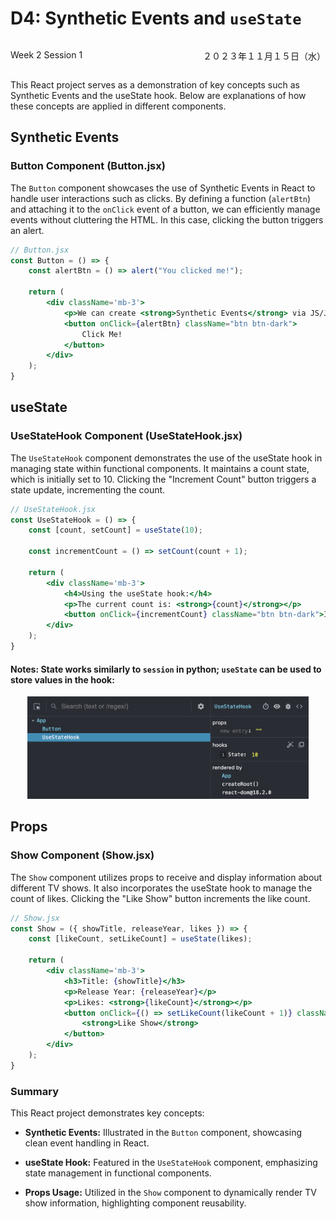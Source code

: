 # D4: Synthetic Events and **`useState`**

<div style="display: flex; justify-content: space-between;">
    <p>Week 2 Session 1</p>
    <p>２０２３年１１月１５日（水）</p>
</div>

This React project serves as a demonstration of key concepts such as Synthetic Events and the useState hook. Below are explanations of how these concepts are applied in different components.

## Synthetic Events

### Button Component (Button.jsx)

The `Button` component showcases the use of Synthetic Events in React to handle user interactions such as clicks. By defining a function (`alertBtn`) and attaching it to the `onClick` event of a button, we can efficiently manage events without cluttering the HTML. In this case, clicking the button triggers an alert.

```jsx
// Button.jsx
const Button = () => {
    const alertBtn = () => alert("You clicked me!");
    
    return (
        <div className='mb-3'>
            <p>We can create <strong>Synthetic Events</strong> via JS/JSX to declutter the HTML:</p>
            <button onClick={alertBtn} className="btn btn-dark">
                Click Me!
            </button>
        </div>
    );
}
```

## useState

### UseStateHook Component (UseStateHook.jsx)

The `UseStateHook` component demonstrates the use of the useState hook in managing state within functional components. It maintains a count state, which is initially set to 10. Clicking the "Increment Count" button triggers a state update, incrementing the count.

```jsx
// UseStateHook.jsx
const UseStateHook = () => {
    const [count, setCount] = useState(10);

    const incrementCount = () => setCount(count + 1);

    return (
        <div className='mb-3'>
            <h4>Using the useState hook:</h4>
            <p>The current count is: <strong>{count}</strong></p>
            <button onClick={incrementCount} className="btn btn-dark">Increment Count</button>
        </div>
    );
}
```

#### Notes: State works similarly to **`session`** in python; **`useState`** can be used to store values in the hook:
<div align="center">
<img src="./readme-assets/Hook.png" width="450px" height="auto">
</div>

## Props

### Show Component (Show.jsx)

The `Show` component utilizes props to receive and display information about different TV shows. It also incorporates the useState hook to manage the count of likes. Clicking the "Like Show" button increments the like count.

```jsx
// Show.jsx
const Show = ({ showTitle, releaseYear, likes }) => {
    const [likeCount, setLikeCount] = useState(likes);

    return (
        <div className='mb-3'>
            <h3>Title: {showTitle}</h3>
            <p>Release Year: {releaseYear}</p>
            <p>Likes: <strong>{likeCount}</strong></p>
            <button onClick={() => setLikeCount(likeCount + 1)} className="btn btn-primary mt-2">
                <strong>Like Show</strong>
            </button>
        </div>
    );
}
```

### Summary 

This React project demonstrates key concepts:

- **Synthetic Events:** Illustrated in the `Button` component, showcasing clean event handling in React.

- **useState Hook:** Featured in the `UseStateHook` component, emphasizing state management in functional components.

- **Props Usage:** Utilized in the `Show` component to dynamically render TV show information, highlighting component reusability.
